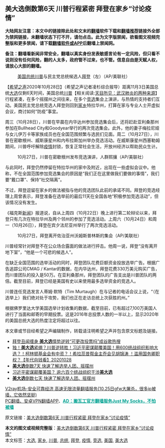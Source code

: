  <h2>美大选倒数第6天 川普行程紧密 拜登在家乡“讨论疫情”</h2> <p class="notice"><b>大陆网友注意：本文中的链接除此处和文末的<a href="https://github.com/bannedbook/fanqiang" >翻墙</a>软件下载和<a href="https://github.com/killgcd/justmysocks/blob/master/README.md">翻墙推荐</a>链接外全部为禁网链接，未翻墙状态下打不开，请勿点击。此为文字版禁闻，欲看图文视频完整版和更多禁闻，请下载<a href="https://github.com/bannedbook/fanqiang">翻墙软件或APP</a>后翻墙上禁闻网。</p><p>备注：翻墙看新闻非常安全，翻墙以真实身份发表敏感言论有一定风险，但只看不说则没有任何风险，翻的人太多，政府管不过来，也不管。信息自由是天赋人权，请放心大胆的翻墙。</b></p>  <div class="entry"> <figure><figcaption><a href="https://www.bannedbook.org/bnews/tag/%e7%be%8e%e5%9b%bd/" class="st_tag internal_tag" rel="tag" title="标签 美国 下的日志">美国</a><a href="https://www.bannedbook.org/bnews/tag/%e6%80%bb%e7%bb%9f/" class="st_tag internal_tag" rel="tag" title="标签 总统 下的日志">总统</a><a href="https://www.bannedbook.org/bnews/tag/%e5%b7%9d%e6%99%ae/" class="st_tag internal_tag" rel="tag" title="标签 川普 下的日志">川普</a>与民主党总统候选人<a href="https://www.bannedbook.org/bnews/tag/%e6%8b%9c%e7%99%bb/" class="st_tag internal_tag" rel="tag" title="标签 拜登 下的日志">拜登</a>（左）（AP/美联社）</figcaption></figure> <p>【<span class='wp_keywordlink_affiliate'><a href="https://www.soundofhope.org" title="希望之声" target="_blank">希望之声</a></span>2020年10月28日】（希望之声记者凌杉综合报导）距离11月3日美国总统<a href="https://www.bannedbook.org/bnews/tag/%e5%a4%a7%e9%80%89/" class="st_tag internal_tag" rel="tag" title="标签 大选 下的日志">大选</a>仅剩6天时间，美国总统<span class='wp_keywordlink'><a href="https://www.bannedbook.org/bnews/comments/20200816/1381118.html" title="天目所见：川普将再赢总统大选 共和党掌参众两院" target="_blank">川普</a></span>【相关阅读:<a href='https://www.bannedbook.org/bnews/comments/20200816/1381123.html' target='_blank'>天目所见：武汉肺炎的两种来源</a>】行程紧凑，在多个摇摆州之间往来，在多个<a href="https://www.bannedbook.org/bnews/tag/%E7%AB%9E%E9%80%89/" class="st_tag internal_tag" rel="tag" title="标签 竞选 下的日志">竞选</a>集会上演讲，与热情的支持者们互动。美国民主党总统竞选人拜登则回到<a href="https://www.bannedbook.org/bnews/tag/%E5%AE%B6%E4%B9%A1/" class="st_tag internal_tag" rel="tag" title="标签 家乡 下的日志">家乡</a>特拉华州，打算在家与专业人士开虚拟会议，商讨如何“防疫”事宜。</p> <p>周三（10月28日），川普在早晨在内华达州参加竞选集会后，还将赶赴亚利桑那州参加在Bullhead City和Goodyear举行的两次竞选集会。此外，他的妻子梅拉尼娅与女儿伊万卡等家族成员也在全国范围频繁与选民们见面。周二（10月27日），川普在密歇根州、威斯康星州和内布拉斯加州举办竞选活动。在威斯康星州西塞勒姆期间，川普呼吁解除<a href="https://www.bannedbook.org/bnews/tag/%E7%96%AB%E6%83%85/" class="st_tag internal_tag" rel="tag" title="标签 疫情 下的日志">疫情</a>封锁，恢复正常社会生活，开放州经济以帮助民众生计。</p>  <figure><figcaption>10月27日，川普在密歇根州发布竞选演讲，人群熙攘（AP/美联社）</figcaption></figure> <p>与此同时，拜登仍然停留在特拉华州的家中及附近，出现在一些虚拟会议中。他称，不在全国范围参加竞选集会的原因是“我们正在这里做我们要做的事情”，我们要“戴口罩”、保持“社交隔离”。</p> <p>不过，拜登逗留在家乡的做法被指与他的竞选团队此前的承诺不同。拜登的竞选经理上周曾表示，拜登准备在选举前的最后11天在全国各地“积极参加竞选活动”，但该情况没有发生。</p>  <p>《福克斯<span class='wp_keywordlink_affiliate'><a href="https://www.bannedbook.org/" title="新闻">新闻</a></span>》报道说，自从上周四（10月22日）晚上进行第二轮辩论以来，拜登只有几次在特拉华州及两个邻州的参加了竞选活动。上周六（10月24日）和周一（10月26日），拜登在宾夕法尼亚州举行了两次竞选活动。</p> <figure><figcaption>10月27日，拜登离开佐治亚州沃姆斯普林斯的集会（AP/美联社）</figcaption></figure> <p>川普经常针对拜登不在公众场合露面的做法进行抨击。他周一说，拜登“没有离开地下室”，“他是一个可悲的候选人”。</p>  <p>在缺乏全国范围的选举活动的同时，拜登团队花费巨额资金投放选举广告。根据广告追踪公司CMAG / Kantar的数据，在内华达州，拜登花费330万美元购买广告，而川普团队的投入是50万。在亚利桑那州，拜登团队的广告支出是川普团队的两倍。截至目前，拜登已经是美国有史以来使用最多选举资金的竞选人。</p> <p>川普连任竞选发言人蒂姆·默特（Tim Murtaugh）在与记者的电话会议上说，“（在选举上）我们绝对处于攻势，我们也正在走访总统上次获胜的州。”</p>  <p>根据佛罗里达大学美国选举计划收集的数据，截至目前，已有超过7,100万美国人进行了当面和邮寄的早期投票。这是2016年总投票人数的一半以上，显示2020年的美国总统大选的热度注定将超过以往。 </p> <p>本文章或节目经希望之声编辑制作，转载请注明希望之声并包含原文标题及链接。</p> <ul class='op-related-articles' title='相关阅读'> <li><a href='https://www.bannedbook.org/bnews/bannedvideo/20201028/1421818.html' target='_blank'>拜登丑闻缠身 <b>美大选</b>情势逆转“可更改投票吗”成谷歌热搜</a></li> <li><a href='https://www.bannedbook.org/bnews/taiwannews/20201028/1421806.html' target='_blank'>独！<b>美大选</b>紧绷？川普逆转胜！习近平密谋颠覆美国！用600统战组织影响大选？！柯林顿基金会有中资？！希拉蕊昔帮金主乔会见胡锦涛 ！滥用国务卿职权？【年代向钱看】20201028</a></li> <li><a href='https://www.bannedbook.org/bnews/taiwannews/20201028/1421709.html' target='_blank'><b>美大选</b>倒数7天 快速了解选举人团、摇摆州</a></li> <li><a href='https://www.bannedbook.org/bnews/ssgc/20201028/1421432.html' target='_blank'>习近平密谋颠覆美国？ 逾六百个统战组织干涉<b>美大选</b></a></li> <li><a href='https://www.bannedbook.org/bnews/bannedvideo/20201028/1421349.html' target='_blank'><b>美大选</b>倒数七天 快速了解选举人团、摇摆州</a></li> </ul> <p class="texttj"> <a href="https://www.bannedbook.org/forum23/topic22702.html" target="_blank">V2ray机场-安全可靠经济 高速无限流量翻墙服务(10.25日gfw大屠杀，很多ip被墙，它依然坚挺)</a><br/> <a href="https://github.com/bannedbook/fanqiang/wiki/%E7%A6%81%E9%97%BB%E7%BD%91%E5%AE%89%E5%8D%93%E7%BF%BB%E5%A2%99%E6%96%B0%E9%97%BBAPP" target="_blank">PC翻墙、安卓VPN翻墙APP</a>、<span onclick="window.open('https://github.com/killgcd/justmysocks/blob/master/README.md')" style="font-weight:bold;color:#00A191;cursor:pointer;text-decoration:underline;outline:none">AD：搬瓦工官方翻墙服务Just My Socks，不怕被墙</span></p><p>原文链接：<a class="src_link"  href="https://www.soundofhope.org/post/436978" target="_blank">美大选倒数第6天 川普行程紧密 拜登在家乡“讨论疫情”</a></p><a name='sharetosocial'></a>       <div><b>本文的图文或视频完整版</b>：<a href='https://www.bannedbook.org/bnews/comments/20201029/1421917.html'>美大选倒数第6天 川普行程紧密 拜登在家乡“讨论疫情”</a></div>  </div><!--END ENTRY--> <div class="postfooter"> <div>本文标签：<a href="https://www.bannedbook.org/bnews/tag/%e5%a4%a7%e9%80%89/" rel="tag">大选</a>, <a href="https://www.bannedbook.org/bnews/tag/%E5%AE%B6%E4%B9%A1/" rel="tag">家乡</a>, <a href="https://www.bannedbook.org/bnews/tag/%e5%b7%9d%e6%99%ae/" rel="tag">川普</a>, <a href="https://www.bannedbook.org/bnews/tag/%e6%80%bb%e7%bb%9f/" rel="tag">总统</a>, <a href="https://www.bannedbook.org/bnews/tag/%e6%8b%9c%e7%99%bb/" rel="tag">拜登</a>, <a href="https://www.bannedbook.org/bnews/tag/%E7%96%AB%E6%83%85/" rel="tag">疫情</a>, <a href="https://www.bannedbook.org/bnews/tag/%E7%AB%9E%E9%80%89/" rel="tag">竞选</a>, <a href="https://www.bannedbook.org/bnews/tag/%e7%be%8e%e5%9b%bd/" rel="tag">美国</a>, <a href="https://www.bannedbook.org/bnews/tag/%e7%be%8e%e5%a4%a7%e9%80%89/" rel="tag">美大选</a></div>  </div><!--END POSTFOOTER--> 